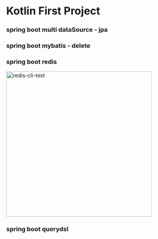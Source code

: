 # Kotlin First Project

### spring boot multi dataSource - jpa
### spring boot mybatis - delete
### spring boot redis
<img width="389" alt="redis-cli-test" src="https://user-images.githubusercontent.com/53978465/163150395-1d101329-1f68-4d2d-bcc5-f08fdc70233c.png">

### spring boot querydsl
